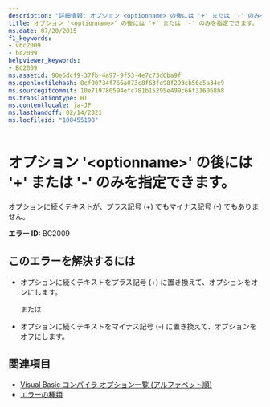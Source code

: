 ```yaml
---
description: "詳細情報: オプション <optionname> の後には '+' または '-' のみを指定できます"
title: オプション '<optionname>' の後には '+' または '-' のみを指定できます。
ms.date: 07/20/2015
f1_keywords:
- vbc2009
- bc2009
helpviewer_keywords:
- BC2009
ms.assetid: 90e5dcf9-37fb-4a97-9f53-4e7c73d6ba9f
ms.openlocfilehash: 8cf90734f766a073c8f63fe98f293cb56c5a34e9
ms.sourcegitcommit: 10e719780594efc781b15295e499c66f316068b8
ms.translationtype: HT
ms.contentlocale: ja-JP
ms.lasthandoff: 02/14/2021
ms.locfileid: "100455198"
---
```

# <a name="option-optionname-can-be-followed-only-by--or--"></a>オプション '\<optionname>' の後には '+' または '-' のみを指定できます。

オプションに続くテキストが、プラス記号 (+) でもマイナス記号 (-) でもありません。  
  
 **エラー ID:** BC2009  
  
## <a name="to-correct-this-error"></a>このエラーを解決するには  
  
- オプションに続くテキストをプラス記号 (+) に置き換えて、オプションをオンにします。  
  
     または  
  
- オプションに続くテキストをマイナス記号 (-) に置き換えて、オプションをオフにします。  
  
## <a name="see-also"></a>関連項目

- [Visual Basic コンパイラ オプション一覧 (アルファベット順)](../reference/command-line-compiler/compiler-options-listed-alphabetically.md)
- [エラーの種類](../programming-guide/language-features/error-types.md)
